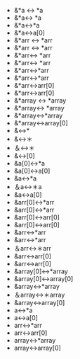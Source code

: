 ﻿- &*a ↔️ *a
- &*a↔️ *a
- &*a↔️\*a
- &*a↔️a[0]
- &*arr ↔️ *arr
- &*arr ↔️ *arr
- &*arr↔️ *arr
- &*arr↔️ *arr
- &*arr↔️\*arr
- &*arr↔️\*arr
- &*arr↔️arr[0]
- &*arr↔️arr[0]
- &*array ↔️ *array
- &*array↔️ *array
- &*array↔️\*array
- &*array↔️array[0]
- &↔️*
- &↔️＊
- ＆↔️＊
- &↔️[0]
- &a[0]↔️*a
- &a[0]↔️a[0]
- &a↔️*a
- ＆a↔️＊a
- &a↔️a[0]
- &arr[0]↔️*arr
- &arr[0]↔️*arr
- &arr[0]↔️arr[0]
- &arr[0]↔️arr[0]
- &arr↔️*arr
- &arr↔️*arr
- ＆arr↔️＊arr
- &arr↔️arr[0]
- &arr↔️arr[0]
- &array[0]↔️*array
- &array[0]↔️array[0]
- &array↔️*array
- ＆array↔️＊array
- &array↔️array[0]
- a↔️*a
- a↔️a[0]
- arr↔️*arr
- arr↔️arr[0]
- array↔️*array
- array↔️array[0]
